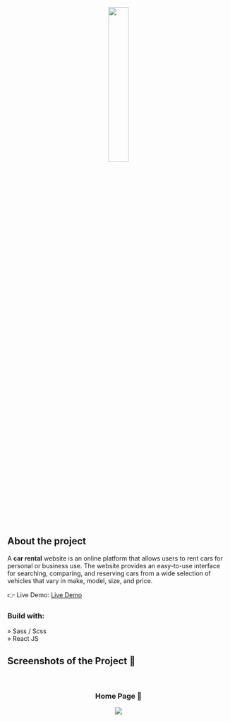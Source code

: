 <div align='center'><img style="width:30%" src='https://github.com/Asifluvcode/Depth/assets/129084503/47d93d01-6345-4ccd-9aa2-1707f31d93f0'/></div>

<h2>About the project</h2>

  <p>A <b>car rental</b> website is an online platform that allows users to rent cars for personal or business use. The website provides an easy-to-use interface for searching, comparing, and reserving cars from a wide selection of vehicles that vary in make, model, size, and price.</p>

👉 Live Demo: <a href='https://alisprofile.github.io/Depth/'>Live Demo</a>

<h3>Build with:</h3>

» Sass / Scss <br>
» React JS

<h2>Screenshots of the Project 📸</h2>
<br>
<h3 align='center'>Home Page 🏡</h3>

<div align='center'>
<img src='https://github.com/Asifluvcode/Depth/assets/129084503/56a24922-84f6-4af0-abb7-aa6d23cfca38'/>

</div>
